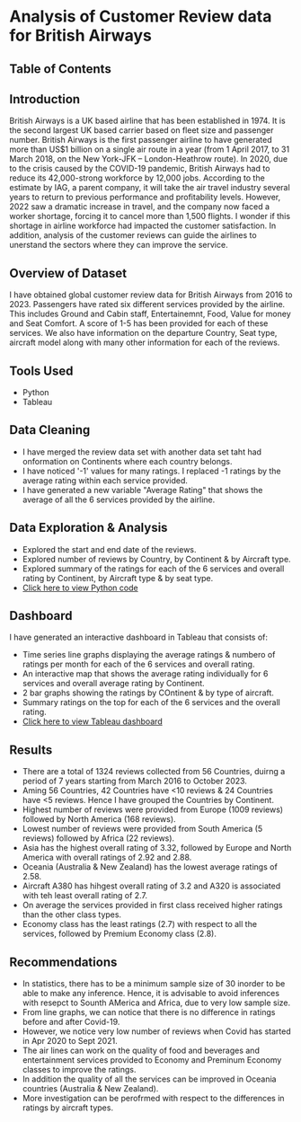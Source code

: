 # Analysis of Customer Review data for British Airways
## Table of Contents
## Introduction
British Airways is a UK based airline that has been established in 1974. It is the second largest UK based carrier based on fleet size and passenger number. British Airways is the first passenger airline to have generated more than US$1 billion on a single air route in a year (from 1 April 2017, to 31 March 2018, on the New York-JFK – London-Heathrow route). In 2020, due to the crisis caused by the COVID-19 pandemic, British Airways had to reduce its 42,000-strong workforce by 12,000 jobs. According to the estimate by IAG, a parent company, it will take the air travel industry several years to return to previous performance and profitability levels. However, 2022 saw a dramatic increase in travel, and the company now faced a worker shortage, forcing it to cancel more than 1,500 flights. I wonder if this shortage in airline workforce had impacted the customer satisfaction. In addition, analysis of the customer reviews can guide the airlines to unerstand the sectors where they can improve the service.
 
## Overview of Dataset 
I have obtained global customer review data for British Airways from 2016 to 2023.  Passengers have rated six different services provided by the airline. This includes Ground and Cabin staff, Entertainemnt, Food, Value for money and Seat Comfort. A score of 1-5 has been provided for each of these services. We also have information on the departure Country, Seat type, aircraft model along with many other information for each of the reviews.

## Tools Used
- Python
- Tableau
  
## Data Cleaning
- I have merged the review data set with another data set taht had onformation on Continents where each country belongs.
- I have noticed '-1' values for many ratings. I replaced -1 ratings by the average rating within each service provided.
- I have generated a new variable "Average Rating" that shows the average of all the 6 services provided by the airline.
  
## Data Exploration & Analysis 
- Explored the start and end date of the reviews.
- Explored number of reviews by Country, by Continent & by Aircraft type.
- Explored summary of the ratings for each of the 6 services and overall rating by Continent, by Aircraft type & by seat type.
- [Click here to view Python code](https://github.com/shilpakarumanchi/python/blob/main/BA_cleaning.ipynb)

## Dashboard
I have generated an interactive dashboard in Tableau that consists of:
- Time series line graphs displaying the average ratings & numbero of ratings per month for each of the 6 services and overall rating.
- An interactive map that shows the average rating individually for 6 services and overall average rating by Continent.
- 2 bar graphs showing the ratings by COntinent & by type of aircraft.
- Summary ratings on the top for each of the 6 services and the overall rating.
- [Click here to view Tableau dashboard](https://public.tableau.com/app/profile/shilpa.ln.karumanchi/viz/BA_customerreviews/Dashboard32?publish=yes)
  
## Results
- There are a total of 1324 reviews collected from 56 Countries, duirng a period of 7 years starting from March 2016 to October 2023.
- Aming 56 Countries, 42 Countries have <10 reviews & 24 Countries have <5 reviews. Hence I have grouped the Countries by Continent.
- Highest number of reviews were provided from Europe (1009 reviews) followed by North America (168 reviews).
- Lowest number of reviews were provided from South America  (5 reviews) followed by Africa (22 reviews). 
- Asia has the highest overall rating of 3.32, followed by Europe and North America with overall ratings of 2.92 and 2.88.
- Oceania (Australia & New Zealand) has the lowest average ratings of 2.58.
- Aircraft A380 has hihgest overall rating of 3.2 and A320 is associated with teh least overall rating of 2.7.
- On average the services provided in first class received higher ratings than the other class types.
- Economy class has the least ratings (2.7) with respect to all the services, followed by Premium Economy class (2.8).

## Recommendations
- In statistics, there has to be a minimum sample size of 30 inorder to be able to make any inference. Hence, it is advisable to avoid inferences with resepct to Sounth AMerica and Africa, due to very low sample size.
- From line graphs, we can notice that there is no difference in ratings before and after Covid-19.
- However, we notice very low number of reviews when Covid has started in Apr 2020 to Sept 2021.
- The air lines can work on the quality of food and beverages and entertainment services provided to Economy and Preminum Economy classes to improve the ratings.
- In addition the quality of all the services can be improved in Oceania countries (Australia & New Zealand).
- More investigation can be perofrmed with respect to the differences in ratings by aircraft types.




